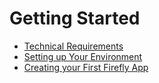 # Getting Started

* [Technical Requirements](getting_started/technical_requirements.md)
* [Setting up Your Environment](getting_started/setup.md)
* [Creating your First Firefly App](getting_started/first_app.md)